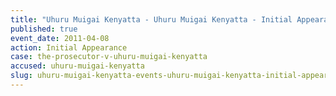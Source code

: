 ```yaml
---
title: "Uhuru Muigai Kenyatta - Uhuru Muigai Kenyatta - Initial Appearance"
published: true
event_date: 2011-04-08
action: Initial Appearance
case: the-prosecutor-v-uhuru-muigai-kenyatta
accused: uhuru-muigai-kenyatta
slug: uhuru-muigai-kenyatta-events-uhuru-muigai-kenyatta-initial-appearance
---
```


